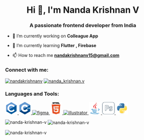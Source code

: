 <h1 align="center">Hi 👋, I'm Nanda Krishnan V</h1>
<h3 align="center">A passionate frontend developer from India</h3>

- 🔭 I’m currently working on **Colleague App**

- 🌱 I’m currently learning **Flutter , Firebase**

- 📫 How to reach me **nandakrishnanv15@gmail.com**

<h3 align="left">Connect with me:</h3>
<p align="left">
<a href="[https://www.linkedin.com/in/nanda-krishnan-v-11234b27b/" target="blank"><img align="center" src="https://raw.githubusercontent.com/rahuldkjain/github-profile-readme-generator/master/src/images/icons/Social/linked-in-alt.svg" alt="nandakrishnanv" height="30" width="40" /></a>
<a href="https://instagram.com/nanda_krishnan.v" target="blank"><img align="center" src="https://raw.githubusercontent.com/rahuldkjain/github-profile-readme-generator/master/src/images/icons/Social/instagram.svg" alt="nanda_krishnan.v" height="30" width="40" /></a>
</p>

<h3 align="left">Languages and Tools:</h3>
<p align="left"> <a href="https://www.cprogramming.com/" target="_blank" rel="noreferrer"> <img src="https://raw.githubusercontent.com/devicons/devicon/master/icons/c/c-original.svg" alt="c" width="40" height="40"/> </a> <a href="https://www.w3schools.com/cpp/" target="_blank" rel="noreferrer"> <img src="https://raw.githubusercontent.com/devicons/devicon/master/icons/cplusplus/cplusplus-original.svg" alt="cplusplus" width="40" height="40"/> </a> <a href="https://www.figma.com/" target="_blank" rel="noreferrer"> <img src="https://www.vectorlogo.zone/logos/figma/figma-icon.svg" alt="figma" width="40" height="40"/> </a> <a href="https://www.w3.org/html/" target="_blank" rel="noreferrer"> <img src="https://raw.githubusercontent.com/devicons/devicon/master/icons/html5/html5-original-wordmark.svg" alt="html5" width="40" height="40"/> </a> <a href="https://www.adobe.com/in/products/illustrator.html" target="_blank" rel="noreferrer"> <img src="https://www.vectorlogo.zone/logos/adobe_illustrator/adobe_illustrator-icon.svg" alt="illustrator" width="40" height="40"/> </a> <a href="https://www.java.com" target="_blank" rel="noreferrer"> <img src="https://raw.githubusercontent.com/devicons/devicon/master/icons/java/java-original.svg" alt="java" width="40" height="40"/> </a> <a href="https://www.photoshop.com/en" target="_blank" rel="noreferrer"> <img src="https://raw.githubusercontent.com/devicons/devicon/master/icons/photoshop/photoshop-line.svg" alt="photoshop" width="40" height="40"/> </a> <a href="https://www.python.org" target="_blank" rel="noreferrer"> <img src="https://raw.githubusercontent.com/devicons/devicon/master/icons/python/python-original.svg" alt="python" width="40" height="40"/> </a> </p>

<p><img align="left" src="https://github-readme-stats.vercel.app/api/top-langs?username=nanda-krishnan-v&show_icons=true&locale=en&layout=compact" alt="nanda-krishnan-v" /></p>

<p>&nbsp;<img align="center" src="https://github-readme-stats.vercel.app/api?username=nanda-krishnan-v&show_icons=true&locale=en" alt="nanda-krishnan-v" /></p>

<p><img align="center" src="https://github-readme-streak-stats.herokuapp.com/?user=nanda-krishnan-v&" alt="nanda-krishnan-v" /></p>
